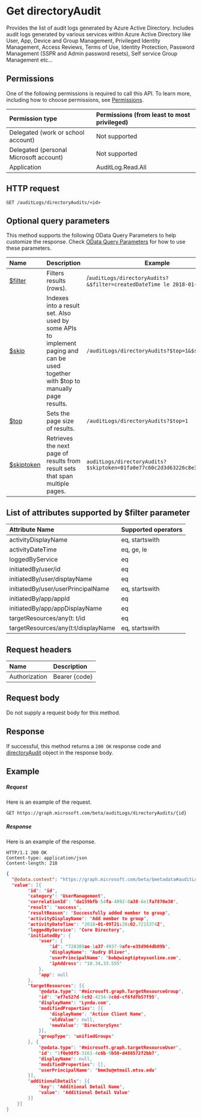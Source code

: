 # Get directoryAudit
Provides the list of audit logs generated by Azure Active Directory. Includes audit logs generated by various services within Azure Active Directory like User, App, Device and Group Management, Privileged Identity Management, Access Reviews, Terms of Use, Identity Protection, Password Management (SSPR and Admin password resets), Self service Group Management etc...

## Permissions
One of the following permissions is required to call this API. To learn more, including how to choose permissions, see [Permissions](../../../concepts/permissions_reference.md).

|Permission type      | Permissions (from least to most privileged)              |
|:--------------------|:---------------------------------------------------------|
|Delegated (work or school account) | Not supported |
|Delegated (personal Microsoft account) | Not supported   |
|Application | AuditLog.Read.All | 

## HTTP request
<!-- { "blockType": "ignored" } -->
```http
GET /auditLogs/directoryAudits/<id>
```
## Optional query parameters
This method supports the following OData Query Parameters to help customize the response. Check [OData Query Parameters](http://graph.microsoft.io/docs/overview/query_parameters) for how to use these parameters.

|Name     |Description                            |Example|
|:--------------------|----------------|------------------------------------------------------------------------|
|[$filter](https://developer.microsoft.com/en-us/graph/docs/concepts/query_parameters#filter-parameter)|Filters results (rows). |/`auditLogs/directoryAudits?&$filter=createdDateTime le 2018-01-24`
|[$skip](https://developer.microsoft.com/en-us/graph/docs/concepts/query_parameters#skip-parameter)|Indexes into a result set. Also used by some APIs to implement paging and can be used together with $top to manually page results.|`/auditLogs/directoryAudits?$top=1&$skip=1`|
|[$top](https://developer.microsoft.com/en-us/graph/docs/concepts/query_parameters#top-parameter)|Sets the page size of results.|`/auditLogs/directoryAudits?$top=1`|
|[$skiptoken](https://developer.microsoft.com/en-us/graph/docs/concepts/query_parameters#skiptoken-parameter)|Retrieves the next page of results from result sets that span multiple pages.|`auditLogs/directoryAudits?$skiptoken=01fa0e77c60c2d3d63226c8e3294c860__1`|

## List of attributes supported by $filter parameter
|Attribute Name |Supported operators|
|:----------------|:------|
|activityDisplayName| eq, startswith|
|activityDateTime| eq, ge, le|
|loggedByService|eq|
|initiatedBy/user/id|eq|
|initiatedBy/user/displayName| eq|
|initiatedBy/user/userPrincipalName| eq, startswith|
|initiatedBy/app/appId| eq|
|initiatedBy/app/appDisplayName| eq|
|targetResources/any(t: t/id| eq|
|targetResources/any(t:t/displayName| eq, startswith|

## Request headers
| Name      |Description|
|:----------|:----------|
| Authorization  | Bearer {code}|

## Request body
Do not supply a request body for this method.
## Response
If successful, this method returns a `200 OK` response code and [directoryAudit](../resources/directoryaudit.md) object in the response body.

## Example
##### Request
Here is an example of the request.
<!-- {
  "blockType": "request",
  "name": "get_directoryaudit"
}-->
```http
GET https://graph.microsoft.com/beta/auditLogs/directoryAudits/{id}
```
##### Response
Here is an example of the response. 
<!-- {
  "blockType": "response",
  "truncated": true,
  "@odata.type": "microsoft.graph.directoryAudit"
} -->
```http
HTTP/1.1 200 OK
Content-type: application/json
Content-length: 218
```
```json
{
  "@odata.context": "https://graph.microsoft.com/beta/$metadata#auditLogs/directoryAudits
  "value": [{
		"id": "id",
		"category": "UserManagement",
		"correlationId": "da159bfb-54fa-4092-8a38-6e1fa7870e30",
		"result": "success",
		"resultReason": "Successfully added member to group",
		"activityDisplayName": "Add member to group",
		"activityDateTime": "2018-01-09T21:20:02.7215374Z",
		"loggedByService": "Core Directory",
		"initiatedBy": {
			"user": {
				"id": "728309ae-1a37-4937-9afe-e35d964db09b",
				"displayName": "Audry Oliver",
				"userPrincipalName": "bob@wingtiptoysonline.com",
				"ipAddress": "10.34.33.555"
			},
			"app": null
		},
		"targetResources": [{
			"@odata.type": "#microsoft.graph.TargetResourceGroup",
			"id": "ef7e527d-6c92-4234-8c6d-cf6fdfb57f95",
			"displayName": "Lynda.com",
			"modifiedProperties": [{
				"displayName": "Action Client Name",
				"oldValue": null,
				"newValue": "DirectorySync"
			}],
			"groupType": "unifiedGroups"
		}, {
			"@odata.type": "#microsoft.graph.targetResourceUser",
			"id": "1f0e98f5-3161-4c6b-9b50-d488572f2bb7",
			"displayName": null,
			"modifiedProperties": [],
			"userPrincipalName": "bmm3u@mtmail.mtsu.edu"
		}],
		"additionalDetails": [{
			"key": "Additional Detail Name",
			"value": "Additional Detail Value"
		}]
	}]
}
```